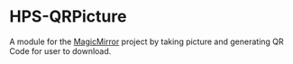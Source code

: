 # HPS-QRPicture
A module for the [MagicMirror](https://github.com/MichMich/MagicMirror) project by taking picture and generating QR Code for user to download.
